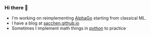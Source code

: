 ### Hi there 👋

- I'm working on reimplementing [AlphaGo](https://github.com/sacchen/go-engine) starting from classical ML.
- I have a blog at [sacchen.github.io](https://sacchen.github.io/)
- Sometimes I implement math things in [python](https://github.com/sacchen/jupyter-sandbox) to practice

<!--
**sacchen/sacchen** is a ✨ _special_ ✨ repository because its `README.md` (this file) appears on your GitHub profile.

Here are some ideas to get you started:

- 🔭 I’m currently working on ...
- 🌱 I’m currently learning ...
- 👯 I’m looking to collaborate on ...
- 🤔 I’m looking for help with ...
- 💬 Ask me about ...
- 📫 How to reach me: ...
- 😄 Pronouns: ...
- ⚡ Fun fact: ...
-->
